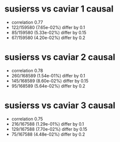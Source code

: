 # susierss vs caviar  1 causal

- correlation 0.77
- 122/159580 (7.65e-02%) differ by 0.1
- 85/159580 (5.33e-02%) differ by 0.15
- 67/159580 (4.20e-02%) differ by 0.2


# susierss vs caviar  2 causal

- correlation 0.78
- 260/168589 (1.54e-01%) differ by 0.1
- 145/168589 (8.60e-02%) differ by 0.15
- 95/168589 (5.64e-02%) differ by 0.2


# susierss vs caviar  3 causal

- correlation 0.75
- 216/167588 (1.29e-01%) differ by 0.1
- 129/167588 (7.70e-02%) differ by 0.15
- 75/167588 (4.48e-02%) differ by 0.2


